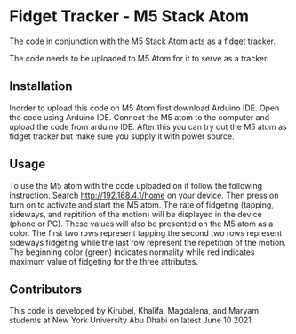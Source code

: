 # Fidget Tracker - M5 Stack Atom

The code in conjunction with the M5 Stack Atom acts as a fidget tracker.  

The code needs to be uploaded to M5 Atom for it to serve as a tracker.


## Installation  

Inorder to upload this code on M5 Atom first download Arduino IDE. Open the code using Arduino IDE. Connect the M5 atom to the computer and upload the code 
from arduino IDE. After this you can try out the M5 atom as fidget tracker but make sure you supply it with power source. 

## Usage 
To use the M5 atom with the code uploaded on it follow the following instruction. 
Search http://192.168.4.1/home on your device. Then press on turn on to activate and start the M5 atom. 
The rate of fidgeting (tapping, sideways, and repitition of the motion) will be displayed in the device (phone or PC).
These values will also be presented on the M5 atom as a color. The first two rows represent tapping the second two rows represent sideways
fidgeting while the last row represent the repetition of the motion.
The beginning color (green) indicates normality while red indicates maximum value of fidgeting for the three attributes. 

## Contributors
This code is developed by Kirubel, Khalifa, Magdalena, and Maryam: students at New York University Abu Dhabi on latest June 10 2021. 
